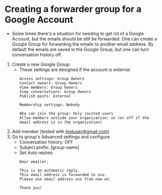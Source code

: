 # Creating a forwarder group for a Google Account
* Some times there's a situation for needing to get rid of a Google Account, but the emails should be still be forwarded. One can create a Google Group for forwarding the emails to another email address. By default the emails are saved in the Google Group, but one can turn conversation history off.

1. Create a new Google Group:
    * These settings are designed if the account is external.
      ~~~
      Access settings: Group Owners
      Contact owners: Group Owners
      View members: Group Owners
      View conversations: Group Owners
      Publish posts: External

      Membership settings: Nobody

      Who can join the group: Only invited users
      Allow members outside your organization: on (or off if the email address is in the organization)
      ~~~
1. Add member (tested with testuser@gmail.com)
1. Go to group's Advanced settings and configure
    * Conversation history: OFF
    * Subject prefix: [group-name]
    * Set Auto replies:
        ~~~
        Dear emailer, 

        This is an automatic reply.
        This email address is forwarded to xxx.
        Please use email address xxx from now on.

        Thank you!
        ~~~
